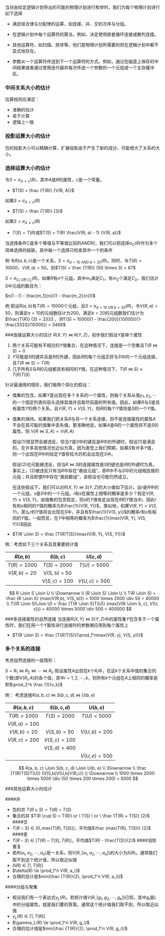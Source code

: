 当对由给定逻辑计划导出的可能的物理计划进行枚举时，我们为每个物理计划进行如下选择

* 满足结合律与分配律的运算，如连接、并、交的次序与分组。

* 在逻辑计划中每个运算符的算法，例如，决定使用嵌套循环连接或散列连接。

* 其他运算符，如扫描、排序等，他们是物理计划所需要的但在逻辑计划中都不显式地存在。

* 参数从一个运算符传送到下一个运算符的方式。例如，通过在磁盘上保存的中间结果或者通过使用迭代器并每次传送一个参数的一个元组或一个主存缓冲区。

### 中间关系大小的估计
估算规则应满足：
* 准确的估计
* 易于计算
* 逻辑上一致
### 投影运算大小的估计
包的投影大小可以精确计算，扩展投影由于产生了新的成分，可能增大了关系的大小。
### 选择运算大小的估计
令$S =  \sigma_{A=c}(R)$，其中$A$是$R$的属性，$c$是一个常量。

* $T(S) = \frac {T(R)} {V(R, A)}$

如果$S=\sigma_{A < c}(R)$

* $T(S) = \frac {T(R)} {3}$

如果$S = \sigma_{A \ne c}(R)$

* $T(S) = T(R)$或$T(S) = T(R) \frac{V(R, a) - 1} {V(R, a)}$

当选择条件C是多个等值与不等值比较的AND时，我们可以把选择$\sigma_C(R)$作为多个简单选择的级联，其中每一个选择只检查其中一个的条件

例 令$R(a, b, c)$是一个关系，$S = \sigma_{a = 10 \ AND\  b < 20}(R)$。同时，令$T(R) = 10000$，$V(R, a) = 50$。则$T(S) = \frac {T(R)} {50 \times 3} = 67$

$S = \sigma_{C_1\ OR\ C_2}(R)$，如果$R$有$n$个元组，其中$m_1$满足$C_1$，有$m_2$个满足$C_2$，我们估计S中元组的数目为：

$n(1 - (1 - \frac{m_1}{n})(1 - \frac{m_2}{n}))$

例 假设$R(a, b)$有$T(R) = 10000$个元组，且$S=\sigma_{a=10\ OR\ b < 20}(R)$，令$V(R, a) = 50$，则满足$a = 10$的元组数估计为$200$，满足$b < 20$的元组数我们估计为$\frac{T(R)} {3} = 3333 $，则$T(S) = 10000(1 - \frac{200}{10000})(1-\frac{3333}{10000}) = 3466$

###连接运算大小的估计
$R(X, Y) \Join R(Y, Z)$，初步我们假设$Y$是单个属性
1. 两个关系可能有不相交的$Y​$值集合，在这种情况下，连接是一个空集且$T(R \Join S) = 0​$
2. $Y$可能是$S$的键并且是$R$的外键，因此$R$的每个元组正好与$S$中的一个元组连接，且$T(R \Join S) = T(R)$
3. 几乎所有$S$与$R$的元组都具有相同的$Y$值，在这种情况下，$T(R \Join S) \approx T(R)T(S)$

针对最通用的情形，我们做两个简化的假设：
* 值集的包含。如果$Y$是出现在多个关系的一个属性，则每个关系从值$y_1, y_2, \cdots$的一个固定列表的前头选择其值并且取尽前面的所有值。因此，如果$R$与$S$是具有属性$Y$的两个关系，且$V(R, Y) \le V(S, Y)$，则$R$的每个$Y$值将是$S$的一个$Y$值。
* 值集的保持。如果我们把关系$R$与另一个关系连接，则不是连接属性的属性$A$不会在其可能的值集中丢失值。更准确地说，如果$A$是$R$的一个属性但不是$S$的属性，则 $V(R \Join S, A)=V(R, A)$

  假设(1)很显然会被违反，但当$Y$是$S$中的键且是$R$中的外键时，假设(1)是满足的。在许多其他情况也近似为真，因为直觉上我们预期，如果$S$有许多$Y$值，则一个出现在$R$中的给定$Y$值有较大的机会出现在$S$中。
  
  假设(2)也可能被违反，但当$R \Join S$的连接属性是$S$的键也是$R$的外键时为真。事实上，(2)被违反只有当$R$中存在“悬挂元组”，即$R$中不与$S$中的元组相连接的元组；并且即便$R$中存在“悬挂数组”，该假设也可能仍然成立。
  
  在这些假设下，我们可以对$R(X, Y) \Join S(Y, Z)$的大小做如下估计。设$r$是$R$中的一个元组，$s$是$S$中的一个元组。$r$和$s$在属性上相等的概率是多少？假定$V(R, Y) \ge V(S, Y)$。由值集的包含假定，则$s$的$Y$值肯定出现在$R$的$Y$值当中。因此$r$有和$s$相同的$Y$值的概率为$\frac{1}{V(R, Y)}$。类似地，如果$V(R, Y)  < V(S, Y)$，那么$r$的$Y$值将会出现在$S$中，并且有$\frac{1}{V(S, y)}$的概率$r$和$s$有相同的$Y$值。一般而言，在$Y$中相等的概率为$\frac{1}{max(V(R, Y), V(S, Y))}$因此
* $T(R \Join S) = \frac {T(R)T(S)}{max(V(R, Y), V(S, Y))}$

例：考虑如下三个关系及其重要统计值

|$R(a, b)$|$S(b, c)$|$U(c, d)$|
|:--:|:---:|:--:|
|$T(R) = 1000$|$T(S)=2000$|$T(U)=5000$|
|$V(R, b) = 20$|V(S, b) = 50||
||$V(S, c)=100$|$V(U,c)=500$|

$$
R \Join S \Join U \\
\Downarrow \\
(R \Join S) \Join U \\
T(R \Join S) = \frac {R \Join S} {max(V(R,b), V(S, b))} = 1000 \times 2000 \div 50 = 40000 \\
T((R \Join S)\Join U) = \frac {T(R \Join S)T(U)} {max(V(R \Join S, c), V(U, c))} = 40000 \times 5000 \div 500 = 400000
$$

###多连接属性的自然连接
当连接$R(X, Y) \Join S(Y, Z)$中的属性集$Y$包含多于一个属性时，我们在用一个$Y$属性进行连接时的参数被应用到每个属性上
* $T(R \Join S) = \frac {T(R)T(S)}{\prod_1^nmax(V(R, y), V(S, y))}$

### 多个关系的连接

考虑自然连接的一般情形：

$S = R_1 \Join R_2 \Join \cdots \Join R_n$
假设属性A出现在$k$个$R_i$中，在这$k$个关系中值的集合的个数(即$V(R_i, A)$的各个值，其中$i = 1, 2, \cdots, k$，则所有$k$个元组在$A$上相同的概率是积$\prod_2^k \frac {1}{v_k}$

例： 考虑连接$R(a, b, c) \Join S(b, c, d) \Join U(b, e)$

|   $R(a,b,c)$    | $S(b, c, d)$  |  $U(b, e)$   |
| :-------------: | :-----------: | :----------: |
|  $T(R) = 1000$  | $T(S) = 2000$ | $T(U)=5000$  |
| $V(R, a) = 100$ |               |              |
|  $V(R, b)=20$   | $V(S, b)=50$  | $V(U,b)=200$ |
|  $V(R, c)=200$  | $V(S,c)=100$  |              |
|                 | $V(S,d)=400$  |              |
|                 |               | $V(U,e)=500$ |

$$
R(a, b, c) \Join S(b, c, d) \Join U(b, e) \\
\Downarrow \\
\frac {T(R)T(S)T(U)} {V(S,b)V(U,b)V(R,c)} \\
\Downarrow \\
 1000 \times 2000 \times 5000 \div (50 \times 200 \times 200) = 5000
$$

###其他运算大小的估计

####并
* 包的并 $T(R \cup S) = T(R) + T(S)$
* 集合的并 $T(R \cup S) = T(R)\ or \  T(S) \  or \ \frac {T(R) + T(S)} {2}$
####交
* $T(R \cap S) \in [0, max(T(R), T(S))]$，平均值$\frac {max(T(R), T(S))} {2}$
####差
* $T(R - S) \in [T(R) - T(S), T(R)]$，平均值$T(R) - \frac{T(S)}{2}$
####消除重复
* 若$R(a_1, a_2, \cdots, a_n)$是一关系，则$V(R, [a_1, a_2, \cdots, a_n])$的大小为$\delta(R)$。通常我们取不到这个统计值，所以取近似值
* $\delta(R) \in [1,  T(R)]$
* $\delta(R) \le \prod_1^n V(R, a_i)$
* 合理的估计是$min(\frac {T(R)}{2}, \prod_1^n V(R, a_i))$

####分组与聚集

* 假设我们有一个表达式$\gamma_L(R)$。若统计值$V(R, [g_1, g_2, \cdots, g_k])$已知，其中$g_i$是$L$中的分组属性，就是我们要的答案。通常这个统计值我们取不到，所以取近似值
* $\gamma_L(R) \in [1, T(R)]$
* $\gamma_L(R) \le \prod_1^n V(R, g_i)$
* 合理的估计值是$min(\frac {T(R)}{2}, \prod_1^n V(R, g_i))$